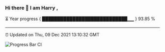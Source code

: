 ### Hi there 👋 I am Harry , 

⏳ Year progress { ████████████████████████████▁▁ } 93.85 %

---

⏰ Updated on Thu, 09 Dec 2021 13:10:32 GMT

![Progress Bar CI](https://github.com/duykhang68/duykhang68/workflows/Progress%20Bar%20CI/badge.svg)
